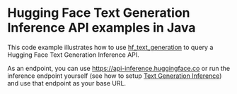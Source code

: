 # Hugging Face Text Generation Inference API examples in Java

This code example illustrates how to use [hf_text_generation](https://github.com/llmjava/hf_text_generation) to query a Hugging Face Text Generation Inference API.

As an endpoint, you can use https://api-inference.huggingface.co or run the inference endpoint yourself (see how to setup [Text Generation Inference](https://huggingface.co/docs/text-generation-inference/index)) and use that endpoint as your base URL.


